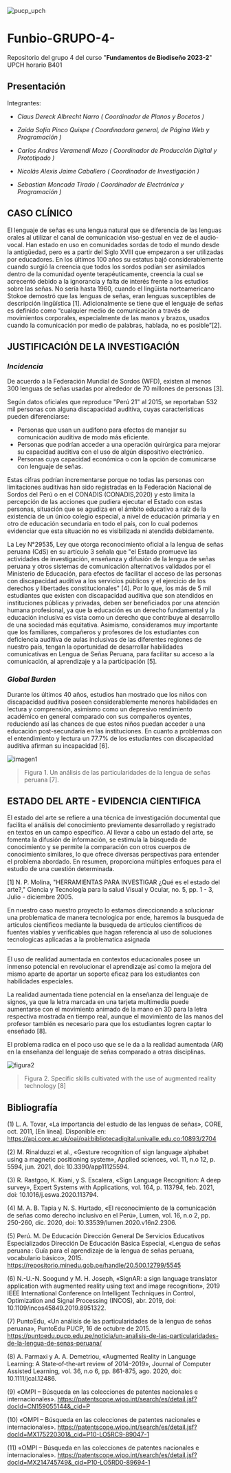 ![pucp_upch](https://github.com/Sebas312431/Funbio-GRUPO-4-/assets/143019044/11b298ef-4331-4d34-9643-bca3bb04df60)

# Funbio-GRUPO-4-

Repositorio del grupo 4 del curso "**Fundamentos de Biodiseño 2023-2**" UPCH horario B401

## Presentación 


Integrantes:  

- *Claus Dereck Albrecht Narro ( Coordinador de Planos y Bocetos )*

- *Zaida Sofía Pinco Quispe ( Coordinadora general, de Página Web y Programación )*

- *Carlos Andres Veramendi Mozo ( Coordinador de Producción Digital y Prototipado )*

- *Nicolás Alexis Jaime Caballero ( Coordinador de Investigación )*

- *Sebastian Moncada Tirado ( Coordinador de Electrónica y Programación )*

## CASO CLÍNICO

El lenguaje de señas es una lengua natural que se diferencia de las lenguas orales al utilizar el canal de comunicación viso-gestual en vez de el audio-vocal. Han estado en uso en comunidades sordas de todo el mundo desde la antigüedad, pero es a partir del Siglo XVIII que empezaron a ser utilizadas por educadores. En los últimos 100 años su estatus bajó considerablemente cuando surgió la creencia que todos los sordos podían ser asimilados dentro de la comunidad oyente terapéuticamente, creencia la cual se acrecentó debido a la ignorancia y falta de interés frente a los estudios sobre las señas. No sería hasta 1960, cuando el lingüista norteamericano Stokoe demostró que las lenguas de señas, eran lenguas susceptibles de descripción lingüística [1]. Adicionalmente se tiene que el lenguaje de señas es definido como “cualquier medio de comunicación a través de movimientos corporales, especialmente de las manos y brazos, usados cuando la comunicación por medio de palabras, hablada, no es posible”[2].

## JUSTIFICACIÓN DE LA INVESTIGACIÓN
### *Incidencia*
De acuerdo a la Federación Mundial de Sordos (WFD), existen al menos 300 lenguas de señas usadas por alrededor de 70 millones de personas [3].

Según datos oficiales que reproduce "Perú 21" al 2015, se reportaban 532 mil personas con alguna discapacidad auditiva, cuyas características pueden diferenciarse:
  - Personas que usan un audífono para efectos de manejar su comunicación 	auditiva de modo más eficiente.
  - Personas que podrían acceder a una operación quirúrgica para mejorar su 	capacidad auditiva con el uso de algún dispositivo electrónico.
  - Personas cuya capacidad económica o con la opción de comunicarse con 	lenguaje de señas.

Estas cifras podrían incrementarse porque no todas las personas con limitaciones auditivas han sido registradas en la Federación Nacional de Sordos del Perú o en el CONADIS (CONADIS,2020) y esto limita la percepción de las acciones que pudiera ejecutar el Estado con estas personas, situación que se agudiza en el ámbito educativo a raíz de la existencia de un único colegio especial, a nivel de educación primaria y en otro de educación secundaria en todo el país, con lo cual podemos evidenciar que esta situación no es visibilizada ni atendida debidamente.

La Ley N°29535, Ley que otorga reconocimiento oficial a la lengua de señas peruana (CdS) en su artículo 3 señala que "el Estado promueve las actividades de investigación, enseñanza y difusión de la lengua de señas peruana y otros sistemas de comunicación alternativos validados por el Ministerio de Educación, para efectos de facilitar el acceso de las personas con discapacidad auditiva a los servicios públicos y el ejercicio de los derechos y libertades constitucionales" [4]. Por lo que, los más de 5 mil estudiantes que existen con discapacidad auditiva que son atendidos en instituciones públicas y privadas, deben ser beneficiados por una atención humana profesional, ya que la educación es un derecho fundamental y la educación inclusiva es vista como un derecho que contribuye al desarrollo de una sociedad más equitativa. Asimismo, consideramos muy importante que los familiares, compañeros y profesores de los estudiantes con deficiencia auditiva de aulas inclusivas de las diferentes regiones de nuestro país, tengan la oportunidad de desarrollar habilidades comunicativas en Lengua de Señas Peruana, para facilitar su acceso a la comunicación, al aprendizaje y a la participación [5].

### *Global Burden*
Durante los últimos 40 años, estudios han mostrado que los niños con discapacidad auditiva poseen considerablemente menores habilidades en lectura y comprensión, asimismo como un depresivo rendimiento académico en general comparado con sus compañeros oyentes, reduciendo así las chances de que estos niños puedan acceder a una educación post-secundaria en las instituciones. En cuanto a problemas con el entendimiento y lectura un 77.7% de los estudiantes con discapacidad auditiva afirman su incapacidad [6].

![imagen1](https://github.com/Sebas312431/Funbio-GRUPO-4-/assets/143362889/0ef0eee7-9c21-4c8a-b99d-d3fea0eda168)
> Figura 1. Un análisis de las particularidades de la lengua de señas peruana [7].

## ESTADO DEL ARTE - EVIDENCIA CIENTIFICA

El estado del arte se refiere a una técnica de investigación documental que facilita el análisis del conocimiento previamente desarrollado y registrado en textos en un campo específico. Al llevar a cabo un estado del arte, se fomenta la difusión de información, se estimula la búsqueda de conocimiento y se permite la comparación con otros cuerpos de conocimiento similares, lo que ofrece diversas perspectivas para entender el problema abordado. En resumen, proporciona múltiples enfoques para el estudio de una cuestión determinada.

[1] N. P.  Molina, "HERRAMIENTAS PARA INVESTIGAR ¿Qué es el estado del arte?," Ciencia y Tecnología para la salud Visual y Ocular, no. 5, pp. 1 - 3, Julio - diciembre 2005.

En nuestro caso nuestro proyecto lo estamos direccionando a solucionar una problematica de manera tecnologica por ende, haremos la busqueda de articulos cientificos mediante la busqueda de articulos cientificos de fuentes viables y verificables que hagan referencia al uso de soluciones tecnologicas aplicadas a la problematica asignada 

---

El uso de realidad aumentada en contextos educacionales posee un inmenso potencial en revolucionar el aprendizaje así como la mejora del mismo aparte de aportar un soporte eficaz para los estudiantes con habilidades especiales.

La realidad aumentada tiene potencial en la enseñanza del lenguaje de signos, ya que la letra marcada en una tarjeta multimedia puede aumentarse con el movimiento animado de la mano en 3D para la letra respectiva mostrada en tiempo real, aunque el movimiento de las manos del profesor también es necesario para que los estudiantes logren captar lo enseñado [8]. 

El problema radica en el poco uso que se le da a la realidad aumentada (AR) en la enseñanza del lenguaje de señas comparado a otras disciplinas.

![figura2](https://github.com/Sebas312431/Funbio-GRUPO-4-/assets/143362889/49cffd4c-cd77-4ec9-9b36-c30bb5287cd6)
> Figura 2. Specific skills cultivated with the use of augmented reality technology [8]


## Bibliografía

(1) L. A. Tovar, «La importancia del estudio de las lenguas de señas», CORE, oct. 2011, [En línea]. Disponible en: https://api.core.ac.uk/oai/oai:bibliotecadigital.univalle.edu.co:10893/2704

(2) M. Rinalduzzi et al., «Gesture recognition of sign language alphabet using a magnetic positioning system», Applied sciences, vol. 11, n.o 12, p. 5594, jun. 2021, doi: 10.3390/app11125594.

(3) R. Rastgoo, K. Kiani, y S. Escalera, «Sign Language Recognition: A deep survey», Expert Systems with Applications, vol. 164, p. 113794, feb. 2021, doi: 10.1016/j.eswa.2020.113794.

(4) M. A. B. Tapia y N. S. Hurtado, «El reconocimiento de la comunicación de señas como derecho inclusivo en el Perú», Lumen, vol. 16, n.o 2, pp. 250-260, dic. 2020, doi: 10.33539/lumen.2020.v16n2.2306.

(5) Perú. M. De Educación Dirección General De Servicios Educativos Especializados Dirección De Educación Básica Especial, «Lengua de señas peruana : Guía para el aprendizaje de la lengua de señas peruana, vocabulario básico», 2015. https://repositorio.minedu.gob.pe/handle/20.500.12799/5545

(6) N.-U.-N. Soogund y M. H. Joseph, «SignAR: a sign language translator application with augmented reality using text and image recognition», 2019 IEEE International Conference on Intelligent Techniques in Control, Optimization and Signal Processing (INCOS), abr. 2019, doi: 10.1109/incos45849.2019.8951322.

(7) PuntoEdu, «Un análisis de las particularidades de la lengua de señas peruana», PuntoEdu PUCP, 16 de octubre de 2015. https://puntoedu.pucp.edu.pe/noticia/un-analisis-de-las-particularidades-de-la-lengua-de-senas-peruana/

(8) A. Parmaxi y A. A. Demetriou, «Augmented Reality in Language Learning: A State‐of‐the‐art review of 2014–2019», Journal of Computer Assisted Learning, vol. 36, n.o 6, pp. 861-875, ago. 2020, doi: 10.1111/jcal.12486.

(9) «OMPI – Búsqueda en las colecciones de patentes nacionales e internacionales». https://patentscope.wipo.int/search/es/detail.jsf?docId=CN159055144&_cid=P

(10) «OMPI – Búsqueda en las colecciones de patentes nacionales e internacionales». https://patentscope.wipo.int/search/es/detail.jsf?docId=MX175220301&_cid=P10-LO5RC9-89047-1

(11) «OMPI – Búsqueda en las colecciones de patentes nacionales e internacionales». https://patentscope.wipo.int/search/es/detail.jsf?docId=MX214745749&_cid=P10-LO5RD0-89694-1

